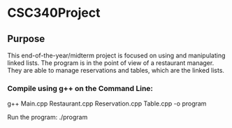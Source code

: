 # CSC340Project

## Purpose
This end-of-the-year/midterm project is focused on using and manipulating linked lists. 
The program is in the point of view of a restaurant manager. They are able to manage 
reservations and tables, which are the linked lists. 

### Compile using g++ on the Command Line:
g++ Main.cpp Restaurant.cpp Reservation.cpp Table.cpp -o program

Run the program:
./program
